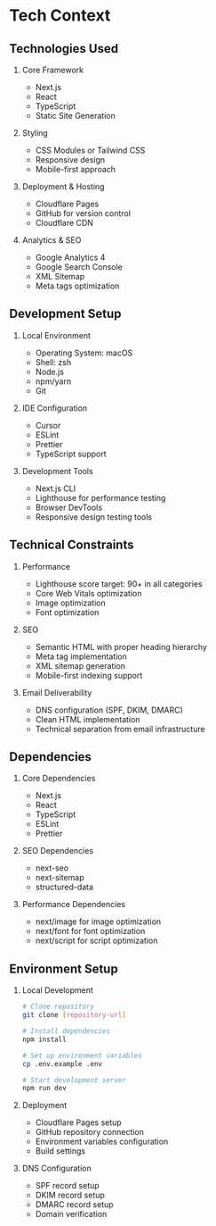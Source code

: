 # Tech Context

## Technologies Used
1. Core Framework
   - Next.js
   - React
   - TypeScript
   - Static Site Generation

2. Styling
   - CSS Modules or Tailwind CSS
   - Responsive design
   - Mobile-first approach

3. Deployment & Hosting
   - Cloudflare Pages
   - GitHub for version control
   - Cloudflare CDN

4. Analytics & SEO
   - Google Analytics 4
   - Google Search Console
   - XML Sitemap
   - Meta tags optimization

## Development Setup
1. Local Environment
   - Operating System: macOS
   - Shell: zsh
   - Node.js
   - npm/yarn
   - Git

2. IDE Configuration
   - Cursor
   - ESLint
   - Prettier
   - TypeScript support

3. Development Tools
   - Next.js CLI
   - Lighthouse for performance testing
   - Browser DevTools
   - Responsive design testing tools

## Technical Constraints
1. Performance
   - Lighthouse score target: 90+ in all categories
   - Core Web Vitals optimization
   - Image optimization
   - Font optimization

2. SEO
   - Semantic HTML with proper heading hierarchy
   - Meta tag implementation
   - XML sitemap generation
   - Mobile-first indexing support

3. Email Deliverability
   - DNS configuration (SPF, DKIM, DMARC)
   - Clean HTML implementation
   - Technical separation from email infrastructure

## Dependencies
1. Core Dependencies
   - Next.js
   - React
   - TypeScript
   - ESLint
   - Prettier

2. SEO Dependencies
   - next-seo
   - next-sitemap
   - structured-data

3. Performance Dependencies
   - next/image for image optimization
   - next/font for font optimization
   - next/script for script optimization

## Environment Setup
1. Local Development
   ```bash
   # Clone repository
   git clone [repository-url]
   
   # Install dependencies
   npm install
   
   # Set up environment variables
   cp .env.example .env
   
   # Start development server
   npm run dev
   ```

2. Deployment
   - Cloudflare Pages setup
   - GitHub repository connection
   - Environment variables configuration
   - Build settings

3. DNS Configuration
   - SPF record setup
   - DKIM record setup
   - DMARC record setup
   - Domain verification 